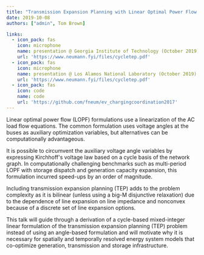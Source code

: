 ```yaml
---
title: "Transmission Expansion Planning with Linear Optimal Power Flow Using Cycle Flows"
date: 2019-10-08
authors: ["admin", Tom Brown]

links:
  - icon_pack: fas
    icon: microphone
    name: presentation @ Georgia Institute of Technology (October 2019)
    url: 'https://www.neumann.fyi/files/cycletep.pdf'
  - icon_pack: fas
    icon: microphone
    name: presentation @ Los Alamos National Laboratory (October 2019)
    url: 'https://www.neumann.fyi/files/cycletep.pdf'
  - icon_pack: fas
    icon: code
    name: code
    url: 'https://github.com/fneum/ev_chargingcoordination2017'
---
```


Linear optimal power flow (LOPF) formulations use a linearization of the
AC load flow equations. The common formulation uses voltage angles at
the buses as auxiliary optimization variables, but alternatives can be
computationally advantageous.

It is possible to circumvent the auxiliary voltage angle
variables by expressing Kirchhoff's voltage law based on a cycle basis
of the network graph. In computationally challenging benchmarks such as
multi-period LOPF with storage dispatch and generation capacity
expansion, this formulation incurred speed-ups by an order of magnitude.

Including transmission expansion planning (TEP) adds to the problem
complexity as it is bilinear (unless using a big-M disjunctive
relaxation) due to the dependence of line expansion on line impedance
and nonconvex because of a discrete set of line expansion options.

This talk will guide through a derivation of a cycle-based mixed-integer
  linear formulation of the transmission expansion planning (TEP)
problem instead of using an angle-based formulation and will motivate
why it is necessary for spatially and temporally resolved energy system
models that co-optimize generation, transmission and storage infrastructure.